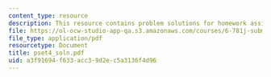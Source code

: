 ```yaml
---
content_type: resource
description: This resource contains problem solutions for homework assignment 4.
file: https://ol-ocw-studio-app-qa.s3.amazonaws.com/courses/6-781j-submicrometer-and-nanometer-technology-spring-2006/a3f91694f633acc39d2ec5a3136f4d96_pset4_soln.pdf
file_type: application/pdf
resourcetype: Document
title: pset4_soln.pdf
uid: a3f91694-f633-acc3-9d2e-c5a3136f4d96
---
```

